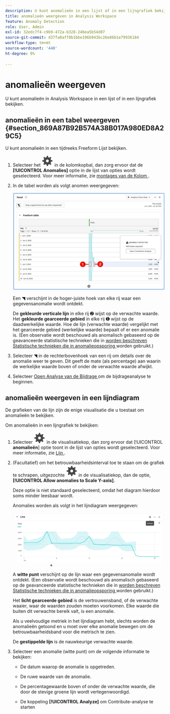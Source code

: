 ```yaml
---
description: U kunt anomalieën in een lijst of in een lijngrafiek bekijken.
title: anomalieën weergeven in Analysis Workspace
feature: Anomaly Detection
role: User, Admin
exl-id: 32edc7f4-c9b9-472a-b328-246ea5b54d07
source-git-commit: d37fa0aff0b1bbe196b943bc26e86b1e79936184
workflow-type: tm+mt
source-wordcount: '440'
ht-degree: 0%

---
```


# anomalieën weergeven

U kunt anomalieën in Analysis Workspace in een lijst of in een lijngrafiek bekijken.

## anomalieën in een tabel weergeven {#section_869A87B92B574A38B017A980ED8A29C5}

U kunt anomalieën in een tijdreeks Freeform Lijst bekijken.

1. Selecteer het ![ Plaatsen ](/help/assets/icons/Setting.svg) in de kolomkopbal, dan zorg ervoor dat de **[!UICONTROL Anomalies]** optie in de lijst van opties wordt geselecteerd. Voor meer informatie, zie [ montages van de Kolom ](/help/analyze/analysis-workspace/visualizations/freeform-table/column-row-settings/column-settings.md).

1. In de tabel worden als volgt anomen weergegeven:

   ![ ontdekte Anomalies ](assets/anomaly-detected.png)

   Een ◥ verschijnt in de hoger-juiste hoek van elke rij waar een gegevensanomalie wordt ontdekt.

   De **gekleurde verticale lijn** in elke rij ➋ wijst op de verwachte waarde. Het **gekleurde gearceerde gebied** in elke rij ➊ wijst op de daadwerkelijke waarde. Hoe de lijn (verwachte waarde) vergelijkt met het gearceerde gebied (werkelijke waarde) bepaalt of er een anomalie is. (Een observatie wordt beschouwd als anomalisch gebaseerd op de geavanceerde statistische technieken die in [ worden beschreven Statistische technieken die in anomalieopsporing ](/help/analyze/analysis-workspace/c-anomaly-detection/statistics-anomaly-detection.md) worden gebruikt.)

1. Selecteer ◥ in de rechterbovenhoek van een rij om details over de anomalie weer te geven. Dit geeft de mate (als percentage) aan waarin de werkelijke waarde boven of onder de verwachte waarde afwijkt.
1. Selecteer [ Open Analyse van de Bijdrage ](run-contribution-analysis.md) om de bijdrageanalyse te beginnen.

## anomalieën weergeven in een lijndiagram

De grafieken van de lijn zijn de enige visualisatie die u toestaat om anomalieën te bekijken.

Om anomalieën in een lijngrafiek te bekijken:

1. Selecteer ![ Plaatsend ](/help/assets/icons/Setting.svg) in de visualisatiekop, dan zorg ervoor dat [!UICONTROL **anomalieën**] optie toont in de lijst van opties wordt geselecteerd. Voor meer informatie, zie [ Lijn ](/help/analyze/analysis-workspace/visualizations/line.md).

1. (Facultatief) om het betrouwbaarheidsinterval toe te staan om de grafiek te schrapen, uitgezochte ![ Plaatsend ](/help/assets/icons/Setting.svg) in de visualisatiekop, dan de optie, **[!UICONTROL Allow anomalies to Scale Y-axis]**.

   Deze optie is niet standaard geselecteerd, omdat het diagram hierdoor soms minder leesbaar wordt.

   Anomalies worden als volgt in het lijndiagram weergegeven:

   ![ Anomaly ontdekte lijnvisualisatie ](assets/anomaly-detected-line.gif)

   A **witte punt** verschijnt op de lijn waar een gegevensanomalie wordt ontdekt. (Een observatie wordt beschouwd als anomalisch gebaseerd op de geavanceerde statistische technieken die in [ worden beschreven Statistische technieken die in anomalieopsporing ](/help/analyze/analysis-workspace/c-anomaly-detection/statistics-anomaly-detection.md) worden gebruikt.)

   Het **licht gearceerde gebied** is de vertrouwensband, of de verwachte waaier, waar de waarden zouden moeten voorkomen. Elke waarde die buiten dit verwachte bereik valt, is een anomalie.

   Als u veelvoudige metriek in het lijndiagram hebt, slechts worden de anomalieën getoond en u moet over elke anomalie bewegen om de betrouwbaarheidsband voor die metrisch te zien.

   De **gestippelde lijn** is de nauwkeurige verwachte waarde.

1. Selecteer een anomalie (witte punt) om de volgende informatie te bekijken:

   * De datum waarop de anomalie is opgetreden.

   * De ruwe waarde van de anomalie.

   * De percentagewaarde boven of onder de verwachte waarde, die door de stevige groene lijn wordt vertegenwoordigd.

   * De koppeling **[!UICONTROL Analyze]** om Contribute-analyse te starten






